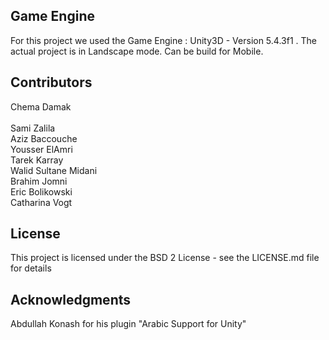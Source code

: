 ## Game Engine

For this project we used the Game Engine : Unity3D - Version 5.4.3f1 . 
The actual project is in Landscape mode. 
Can be build for Mobile. 

## Contributors

Chema Damak<br />   
Sami Zalila<br /> 
Aziz Baccouche<br /> 
Yousser ElAmri<br /> 
Tarek Karray<br /> 
Walid Sultane Midani<br /> 
Brahim Jomni<br />
Eric Bolikowski<br />
Catharina Vogt  

## License

This project is licensed under the BSD 2 License - see the LICENSE.md file for details

## Acknowledgments

Abdullah Konash for his plugin "Arabic Support for Unity"
